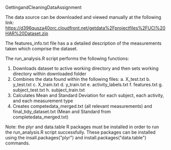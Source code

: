 GettingandCleaningDataAssignment

The data source can be downloaded and viewed manually at the following link: https://d396qusza40orc.cloudfront.net/getdata%2Fprojectfiles%2FUCI%20HAR%20Dataset.zip 

The features_info.txt file has a a detailed description of the measurements taken which comprise the dataset. 

The run_analysis.R script performs the following functions:
  1. Downloads dataset to active working directory and then sets working directory within downloaded folder
  2. Combines the data found within the following files:
    a. X_test.txt
    b. y_test.txt
    c. X_train.txt
    d. y_train.txt
    e. activity_labels.txt
    f. features.txt
    g. subject_test.txt
    h. subject_train.txt
  3. Calculates Mean and Standard Deviation for each subject, each activity, and each measurement type
  4. Creates competedata_merged.txt (all relevant measurements) and final_tidy_dataset.txt (Mean and Standard from completedata_merged.txt)

Note: the plyr and data.table R packages must be installed in order to run the run_analysis.R script successfully.
These packages can be installed using the insall.packages("plyr") and install.packages("data.table") commands.
